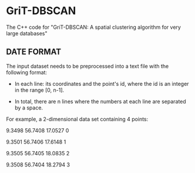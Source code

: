 # GriT-DBSCAN

The C++ code for "GriT-DBSCAN: A spatial clustering algorithm for very large databases"

## DATE FORMAT
The input dataset needs to be preprocessed into a text file with the following format:

* In each line: its coordinates and the point's id, where the id is an integer in the range [0,  n-1].

* In total, there are n lines where the numbers at each line are separated by a space. 

For example, a 2-dimensional data set containing 4 points:
 
9.3498     56.7408     17.0527     0

9.3501     56.7406     17.6148     1

9.3505     56.7405     18.0835     2

9.3508     56.7404     18.2794     3

